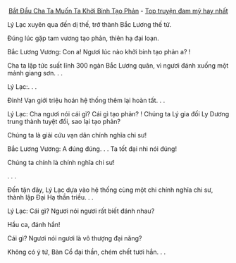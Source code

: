 <div align="center">


[Bắt Đầu Cha Ta Muốn Ta Khởi Binh Tạo Phản](https://tutruyenchu.com/truyen/Bat-dau-Cha-Ta-Muon-Ta-Khoi-Binh-Tao-Phan) - [Top truyện đam mỹ hay nhất](https://tutruyenchu.com/danhsach/truyen-dam-my-hay)
</div>

Lý Lạc xuyên qua đến dị thế, trở thành Bắc Lương thế tử.

Đúng lúc gặp tam vương tạo phản, thiên hạ đại loạn.

Bắc Lương Vương: Con a! Ngươi lúc nào khởi binh tạo phản a? !

Cha ta lập tức suất lĩnh 300 ngàn Bắc Lương quân, vì ngươi đánh xuống một mảnh giang sơn. . .

Lý Lạc:. . .

Đinh! Vạn giới triệu hoán hệ thống thêm lại hoàn tất. . .

Lý Lạc: Cha ngươi nói cái gì? Cái gì tạo phản? ! Chúng ta Lý gia đối Ly Dương trung thành tuyệt đối, sao lại tạo phản?

Chúng ta là giải cứu vạn dân chính nghĩa chi sư!

Bắc Lương Vương: A đúng đúng. . . Ta tốt đại nhi nói đúng!

Chúng ta chính là chính nghĩa chi sư!

. . .

Đến tận đây, Lý Lạc dựa vào hệ thống cùng một chi chính nghĩa chi sư, thành lập Đại Hạ thần triều. . .

Lý Lạc: Cái gì? Ngươi nói ngươi rất biết đánh nhau?

Hầu ca, đánh hắn!

Cái gì? Ngươi nói ngươi là vô thượng đại năng?

Không có ý tứ, Bàn Cổ đại thần, chém chết tươi hắn. . .
